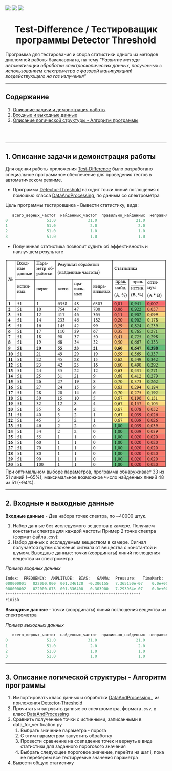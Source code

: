 <!---------------------------------------------------------------------------------->
<div align="left">
<img src="https://img.shields.io/badge/python-3670A0?style=for-the-badge&logo=python&logoColor=ffdd54" height=24> 
<img src="https://img.shields.io/badge/numpy-%23013243.svg?style=for-the-badge&logo=numpy&logoColor=white" height=24>
<img src="https://img.shields.io/badge/pandas-%23150458.svg?style=for-the-badge&logo=pandas&logoColor=white" height=24>
</div>

<h1 align="center"> Test-Difference / Тестироващик программы Detector Threshold</h1>

Программа для тестирования и сбора статистики одного из методов дипломной работы бакалавриата, на тему *"Развитие метода автоматизации обработки спектроскопических данных, полученных с использованием спектрометра с фазовой манипуляцией воздействующего на газ излучения"*

<!---------------------------------------------------------------------------------->

---

<h2 align="left"> Содержание </h2>

1. [ Описание задачи и демонстрация работы ](https://github.com/SkorEgor/Test-Difference#-1-описание-задачи-и-демонстрация-работы-)
2. [ Входные и выходные данные ](https://github.com/SkorEgor/Test-Difference#-2-входные-и-выходные-данные-)
3. [ Описание логической структуры - Алгоритм программы ](https://github.com/SkorEgor/Test-Difference#-3-описание-логической-структуры---алгоритм-программы-)

<br><br>
<!---------------------------------------------------------------------------------->

---

<h2 align="left"> 1. Описание задачи и демонстрация работы </h2>

Для оценки работы приложения [Test-Difference](https://github.com/SkorEgor/Detector-Threshold) было разработано специальное программное обеспечение для проведения тестов в автоматическом режиме.

- Программа [Detector-Threshold](https://github.com/SkorEgor/Detector-Threshold) находит точки линий поглощения с помощью класса [DataAndProcessing](https://github.com/SkorEgor/Detector-Threshold/blob/master/data_and_processing.py), по данным со спектрометра

Цель программы тестировщика - Вывести статистику, вида:
```C
   всего_верных_частот  найденных_частот  правильно_найденных  неправильно_найденных  порог  спорные частоты  прав/найден (A, %)  прав/всего_верных (B, %)  оптимум (A * B)
0                 51.0              31.0                 21.0                    9.0   25.0              1.0            0.677419                  0.411765         0.278937
1                 51.0               2.0                  2.0                    0.0   50.0              0.0            1.000000                  0.039216         0.039216
2                 51.0               1.0                  1.0                    0.0   75.0              0.0            1.000000                  0.019608         0.019608
3                 51.0               1.0                  1.0                    0.0  100.0              0.0            1.000000                  0.019608         0.019608
```
- Полученная статистика позволит судить об эффективность и наилучшем результате
<div align="center">
<!--- (2) Картинка исходных данных и разницы -->
<img src="https://raw.githubusercontent.com/SkorEgor/picturesgifs-for-readme/RobotControl/Detector-Difference/statistics.jpg" >
</div>
 При оптимальном выборе параметров, программа обнаруживает 33 из 51 линий (~65%), максимальное возможное число найденных линий 48 из 51 (~94%).
<!---------------------------------------------------------------------------------->

---

<h2 align="left"> 2. Входные и выходные данные </h2>

**Входные данные** - Два набора точек спектра, по ~40000 штук.
1.	Набор данные без исследуемого вещества в камере. Получаем константы спектра для каждой частоты
Пример 2 точке спектра (формат файла .csv):
2. Набор данных с исследуемым веществом в камере. Сигнал получается путем сложения сигнала от вещества с константой и шумом.
Выводные данные: точки (координаты) линий поглощения вещества из спектрометра

_Пример входных данных_
```C
Index:	FREQUENCY:	AMPLITUDE:	BIAS:	GAMMA:	Pressure:	TimeMark:
000000001	022000.000	001.346120	-0.306155	7.365150e-07	0.0e+00	00:00:00.000
000000002	022000.075	001.336400	-0.303900	7.293964e-07	0.0e+00	00:00:00.156
***********************************************************
Finish
```
**Выходные данные** - точки (координаты) линий поглощения вещества из спектрометра

_Пример выходных данных_
```C
   всего_верных_частот  найденных_частот  правильно_найденных  неправильно_найденных  порог  спорные частоты  прав/найден (A, %)  прав/всего_верных (B, %)  оптимум (A * B)
0                 51.0              31.0                 21.0                    9.0   25.0              1.0            0.677419                  0.411765         0.278937
1                 51.0               2.0                  2.0                    0.0   50.0              0.0            1.000000                  0.039216         0.039216
2                 51.0               1.0                  1.0                    0.0   75.0              0.0            1.000000                  0.019608         0.019608
3                 51.0               1.0                  1.0                    0.0  100.0              0.0            1.000000                  0.019608         0.019608
```

<!---------------------------------------------------------------------------------->

---

<h2 align="left"> 3. Описание логической структуры - Алгоритм программы </h2>

1. Импортировать класс данных и обработки [ DataAndProcessing ](https://github.com/SkorEgor/Detector-Threshold/blob/master/data_and_processing.py), из приложения [ Detector-Threshold ](https://github.com/SkorEgor/Detector-Threshold)
2. Прочитать и загрузить данные со спектрометра, формата *.csv*, в класс [DataAndProcessing ](https://github.com/SkorEgor/Detector-Threshold/blob/master/data_and_processing.py)
3. Сравнить полученные точки с истинными, записанными в data_for_verification.py
   1. Выбрать значение параметра - порога
   2. С этим параметром запустить обработку
   3. Провести сравнение на совпадение точек и вернуть в виде статистики для заданного порогового значения
   4. Выбрать следующее пороговое значение, перейти на шаг i, пока не переберем все тестируемые значения параметра
4. Вывести общую статистику
